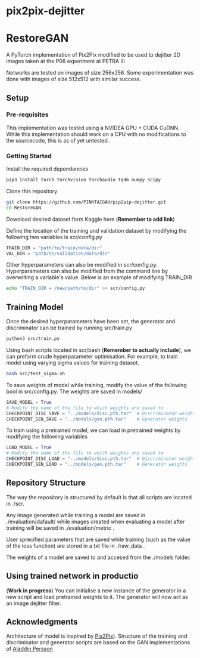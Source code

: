 # pix2pix-dejitter

# RestoreGAN
A PyTorch implementation of Pix2Pix modified to be used to dejitter 2D images taken at the P06 experiment at PETRA III

Networks are tested on images of size 256x256. Some experimentation was done with images of size 512x512 with similar success.

## Setup

### Pre-requisites

This implementation was tested using a NVIDEA GPU + CUDA CuDNN. While this implementation should work on a CPU with no modifications to the sourcecode, this is as of yet untested.

### Getting Started

Install the required dependancies

~~~ bash
pip3 install torch torchvision torchaudio tqdm numpy scipy 
~~~

Clone this repository

~~~bash
git clone https://github.com/PINKTAIGAH/pip2pip-dejitter.git
cd RestoreGAN
~~~

Download desired dataset form Kaggle here (**Remember to add link**)

Define the location of the training and validation dataset by modifying the following two variables is scr/config.py

~~~python
TRAIN_DIR = "path/to/train/data/dir"
VAL_DIR = "path/to/validation/data/dir"
~~~

Other hyperparameters can also be modified in scr/config.py. Hyperparameters can also be modified from the command line by overwriting a variable's value. Below is an example of modifying TRAIN_DIR

~~~bash
echo "TRAIN_DIR = /new/path/to/dir" >> scr/config.py
~~~

## Training Model

Once the desired hyperparameters have been set, the generator and discriminator can be trained by running src/train.py 

~~~bash
python3 src/train.py
~~~

Using bash scripts located in scr/bash (**Remember to actually include**), we can preform crude hyperparameter optimisation. For example, to train model using varying sigma values for training dataset.

~~~bash
bash src/test_sigma.sh
~~~

To save weights of model while training, modify the value of the following bool in src/config.py. The weights are saved in models/

~~~python
SAVE_MODEL = True
# Modify the name of the file to which weights are saved to
CHECKPOINT_DISC_SAVE = "../models/disc.pth.tar"  # Discriminator weights
CHECKPOINT_GEN_SAVE = "../models/gen.pth.tar"    # Generator weights
~~~

To train using a pretrained model, we can load in pretrained weights by modifying the following variables

~~~python
LOAD_MODEL = True
# Modify the name of the file to which weights are saved to
CHECKPOINT_DISC_LOAD = "../models/disc.pth.tar"  # Discriminator weights
CHECKPOINT_GEN_LOAD = "../models/gen.pth.tar"    # Generator weights
~~~

## Repository Structure

The way the repository is structured by default is that all scripts are located in ./scr. 

Any image generated while training a model are saved in ./evaluation/dafault/ while images created when evaluating a model after training will be saved in ./evaluation/metric .

User sprecified parameters that are saved while training (such as the value of the loss function) are stored in a txt file in ./raw_data .

The weights of a model are saved to and accesed from the ./models folder.

## Using trained network in productio

(**Work in progress**)
You can initialise a new instance of the generator in a new script and load pretrained weights to it. The generator will now act as an image dejitter filter.

## Acknowledgments

Architecture of model is inspired by [Pix2Pix](https://arxiv.org/abs/1611.07004)). Structure of the training and discriminator and generator scripts are based on the GAN implementations of [Aladdin Persson](https://github.com/aladdinpersson/Machine-Learning-Collection) 

